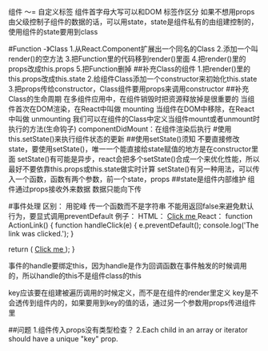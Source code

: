 组件 ～= 自定义标签
组件首字母大写可以和DOM 标签作区分
如果不想用props由父级控制子组件的数据的话，可以用state，state是组件私有的由组建控制的，使用组件的state要用到class


#Function -》Class
1.从React.Component扩展出一个同名的Class
2.添加一个叫render()的空方法
3.把Function里的代码移到render()里面
4.把render()里的props改成this.props
5.把Function删掉
##补充Class的组件
1.把render()里的this.props改成this.state
2.给组件Class添加一个constructor来初始化this.state
3.把props传给constructor，Class组件要用props来调用constructor
##补充Class的生命周期
在多组件应用中，在组件销毁时把资源释放掉是很重要的
当组件首次在DOM渲染，在React中叫做 mounting
当组件在DOM中移除，在React中叫做 unmounting
我们可以在组件的Class中定义当组件mount或者unmount时执行的方法(生命钩子)
componentDidMount：在组件渲染后执行
#使用this.setState()来执行组件状态的更新
##使用setState()须知
不要直接修改state，要使用setState()，唯一一个能直接给state赋值的地方是在constructor里面
setState()有可能是异步，react会把多个setState()合成一个来优化性能，所以最好不要依靠this.props或this.state做实时计算
setState()有另一种用法，可以传入一个函数，函数有两个参数，前一个state，props
##state是组件内部维护
组件通过props接收外来数据
数据只能向下传

#事件处理
区别：
用驼峰
传一个函数而不是字符串
不能用返回false来避免默认行为，要显式调用preventDefault
例子：
HTML：
<a href="#" onclick="console.log('The link was clicked.'); return false">
  Click me
</a>
React：
function ActionLink() {
  function handleClick(e) {
    e.preventDefault();
    console.log('The link was clicked.');
  }

  return (
    <a href="#" onClick={handleClick}>
      Click me
    </a>
  );
}

事件的handle要绑定this，因为handle是作为回调函数在事件触发的时候调用的，所以handle的this不是组件class的this



key应该要在组建被遍历调用的时候定义，而不是在组件的render里定义
key是不会透传到组件内的，如果要用到key的值的话，通过另一个参数用props传进组件里



##问题
1.组件传入props没有类型检查？
2.Each child in an array or iterator should have a unique "key" prop.
